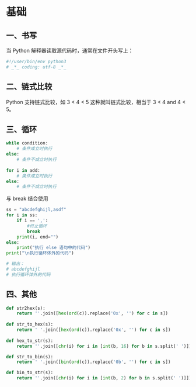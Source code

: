 # 基础

## 一、书写

当 Python 解释器读取源代码时，通常在文件开头写上：

```python
#!/user/bin/env python3
# _*_ coding: utf-8 _*_
```

## 二、链式比较

Python 支持链式比较，如 3 < 4 < 5 这种就叫链式比较，相当于 3 < 4 and 4 < 5。

## 三、循环

```python
while condition:
	# 条件成立时执行
else:
	# 条件不成立时执行
    
for i in add:
    # 条件成立时执行
else:
    # 条件不成立时执行
```

与 break 结合使用

```python
ss = "abcdefghijl,asdf"
for i in ss:
    if i == ',':
        #终止循环
        break
    print(i, end="")
else:
    print("执行 else 语句中的代码")
print("\n执行循环体外的代码")

# 输出：
# abcdefghijl
# 执行循环体外的代码
```

## 四、其他

```python
def str2hex(s):
	return ''.join([hex(ord(c)).replace('0x', '') for c in s])
	
def str_to_hex(s):
	return ' '.join([hex(ord(c)).replace('0x', '') for c in s])
 
def hex_to_str(s):
	return ''.join([chr(i) for i in [int(b, 16) for b in s.split(' ')]])

def str_to_bin(s):
	return ' '.join([bin(ord(c)).replace('0b', '') for c in s])

def bin_to_str(s):
	return ''.join([chr(i) for i in [int(b, 2) for b in s.split(' ')]])

```

